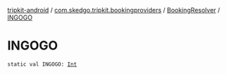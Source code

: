[tripkit-android](../../index.md) / [com.skedgo.tripkit.bookingproviders](../index.md) / [BookingResolver](index.md) / [INGOGO](./-i-n-g-o-g-o.md)

# INGOGO

`static val INGOGO: `[`Int`](https://kotlinlang.org/api/latest/jvm/stdlib/kotlin/-int/index.html)